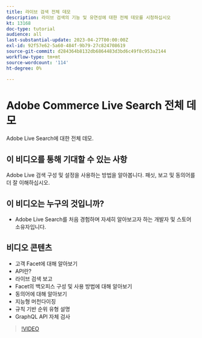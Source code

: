 ```yaml
---
title: 라이브 검색 전체 데모
description: 라이브 검색의 기능 및 유연성에 대한 전체 데모를 시청하십시오
kt: 13168
doc-type: tutorial
audience: all
last-substantial-update: 2023-04-27T00:00:00Z
exl-id: 92f57e62-5a60-484f-9b79-27c824708619
source-git-commit: d284364b8132db6864483d3bd6c49f8c953a2144
workflow-type: tm+mt
source-wordcount: '114'
ht-degree: 0%

---
```


# Adobe Commerce Live Search 전체 데모

Adobe Live Search에 대한 전체 데모.

## 이 비디오를 통해 기대할 수 있는 사항

Adobe Live 검색 구성 및 설정을 사용하는 방법을 알아봅니다. 패싯, 보고 및 동의어를 더 잘 이해하십시오.

## 이 비디오는 누구의 것입니까?

* Adobe Live Search를 처음 경험하며 자세히 알아보고자 하는 개발자 및 스토어 소유자입니다.

## 비디오 콘텐츠

* 고객 Facet에 대해 알아보기
* API란?
* 라이브 검색 보고
* Facet의 백오피스 구성 및 사용 방법에 대해 알아보기
* 동의어에 대해 알아보기
* 지능형 머천다이징
* 규칙 기반 순위 유형 설명
* GraphQL API 자체 검사

>[!VIDEO](https://video.tv.adobe.com/v/3418996?learn=on)
